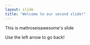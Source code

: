```yaml
---
layout: slide
title: "Welcome to our second slide!"
---
```

This is mattroseisawesome's slide

Use the left arrow to go back!